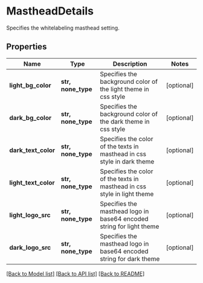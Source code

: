 # MastheadDetails

Specifies the whitelabeling masthead setting.

## Properties
Name | Type | Description | Notes
------------ | ------------- | ------------- | -------------
**light_bg_color** | **str, none_type** | Specifies the background color of the light theme in css style | [optional] 
**dark_bg_color** | **str, none_type** | Specifies the background color of the dark theme in css style | [optional] 
**dark_text_color** | **str, none_type** | Specifies the color of the texts in masthead in css style in dark theme | [optional] 
**light_text_color** | **str, none_type** | Specifies the color of the texts in masthead in css style in light theme | [optional] 
**light_logo_src** | **str, none_type** | Specifies the masthead logo in base64 encoded string for light theme | [optional] 
**dark_logo_src** | **str, none_type** | Specifies the masthead logo in base64 encoded string for dark theme | [optional] 

[[Back to Model list]](../README.md#documentation-for-models) [[Back to API list]](../README.md#documentation-for-api-endpoints) [[Back to README]](../README.md)


